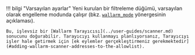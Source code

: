 !!! bilgi "Varsayılan ayarlar"
    Yeni kurulan bir filtreleme düğümü, varsayılan olarak engelleme modunda çalışır (bkz. [`wallarm_mode`](configure-parameters-en.md#wallarm_mode) yönergesinin açıklaması).
    
    Bu, işlevsiz bir [Wallarm Tarayıcısı](../user-guides/scanner.md) sonucunu doğurabilir. Tarayıcıyı kullanmayı planlıyorsanız, Tarayıcıyı işler hale getirmek için [ek eylemler gerçekleştirmeniz gerekmektedir](#adding-wallarm-scanner-addresses-to-the-allowlist).